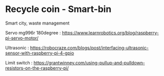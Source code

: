 # Recycle coin - Smart-bin
Smart city, waste management

Servo mg996r 180degree :
https://www.learnrobotics.org/blog/raspberry-pi-servo-motor/

Ultrasonic :
https://robocraze.com/blogs/post/interfacing-ultrasonic-sensor-with-raspberry-pi-4-gpio

Limit switch :
https://grantwinney.com/using-pullup-and-pulldown-resistors-on-the-raspberry-pi/
